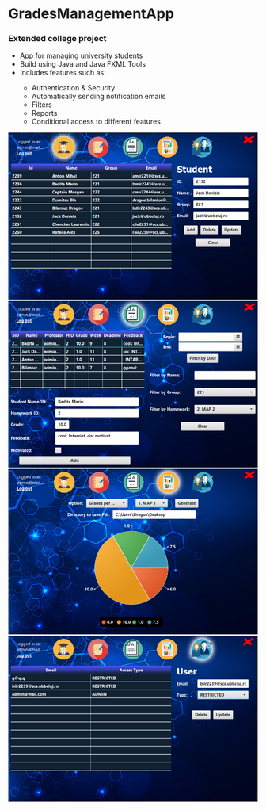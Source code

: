 # GradesManagementApp
<h3> Extended college project </h3>
<ul> 
  <li>App for managing university students</li> 
  <li>Build using Java and Java FXML Tools</li> 
  <li>Includes features such as:</li> 
  <ul> 
    <li>Authentication & Security</li> 
    <li>Automatically sending notification emails</li> 
    <li>Filters</li> 
    <li>Reports</li> 
    <li>Conditional access to different features</li> 
  </ul>
</ul>

![](https://github.com/dragosbln/GradesManagementApp/blob/master/s1.PNG)
![](https://github.com/dragosbln/GradesManagementApp/blob/master/s2.PNG)
![](https://github.com/dragosbln/GradesManagementApp/blob/master/3.PNG)
![](https://github.com/dragosbln/GradesManagementApp/blob/master/4.PNG)
